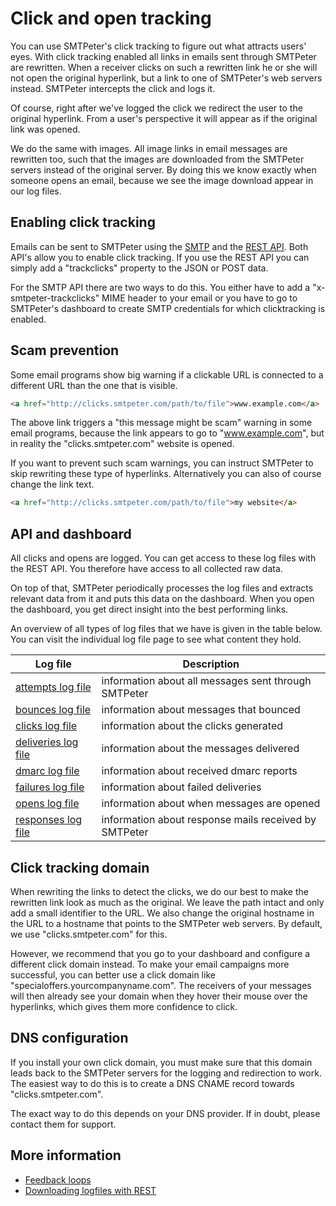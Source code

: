 # Click and open tracking

You can use SMTPeter's click tracking to figure out what attracts users' eyes. 
With click tracking enabled all links in emails sent through SMTPeter are 
rewritten. When a receiver clicks on such a rewritten link he or she will 
not open the original hyperlink, but a link to one of 
SMTPeter's web servers instead. SMTPeter intercepts the click and logs
it.

Of course, right after we've logged the click we redirect the user to
the original hyperlink. From a user's perspective it will appear as if 
the original link was opened.

We do the same with images. All image links in email messages are rewritten
too, such that the images are downloaded from the SMTPeter
servers instead of the original server. By doing this we know exactly
when someone opens an email, because we see the image download appear
in our log files.

## Enabling click tracking

Emails can be sent to SMTPeter using the [SMTP](smtp-api) and the 
[REST API](rest-api). Both API's allow you to enable click tracking. If
you use the REST API you can simply add a "trackclicks" property to
the JSON or POST data.

For the SMTP API there are two ways to do this. You either have to
add a "x-smtpeter-trackclicks" MIME header to your email or you have
to go to SMTPeter's dashboard to create SMTP credentials for which
clicktracking is enabled.

## Scam prevention

Some email programs show big warning if a clickable URL is connected to 
a different URL than the one that is visible.

````html
<a href="http://clicks.smtpeter.com/path/to/file">www.example.com</a>
````

The above link triggers a "this message might be scam" warning in some
email programs, because the link appears to go to "www.example.com", but
in reality the "clicks.smtpeter.com" website is opened.

If you want to prevent such scam warnings, you can instruct SMTPeter to
skip rewriting these type of hyperlinks. Alternatively you can also of 
course change the link text.

````html
<a href="http://clicks.smtpeter.com/path/to/file">my website</a>
````

## API and dashboard

All clicks and opens are logged. You can get access to these log files 
with the REST API. You therefore have access to all collected raw data.

On top of that, SMTPeter periodically processes the log files and 
extracts relevant data from it and puts this data on the dashboard. 
When you open the dashboard, you get direct insight into the best 
performing links.

An overview of all types of log files that we have is given in the table
below. You can visit the individual log file page to see what content they
hold.

| Log file                                              | Description                                           |
| ----------------------------------------------------- | ----------------------------------------------------- |
| [attempts log file](log-attempts "attempts log file") | information about all messages sent through SMTPeter  |
| [bounces log file](log-bounces "bounces log file")    | information about messages that bounced               |
| [clicks log file](log-clicks "clicks log file")       | information about the clicks generated                |
| [deliveries log file](log-deliveries)                 | information about the messages delivered              |
| [dmarc log file](log-dmarc)                           | information about received dmarc reports              |
| [failures log file](log-failures)                     | information about failed deliveries                   |
| [opens log file](log-opens "opens log file")          | information about when messages are opened            |
| [responses log file](log-responses)                   | information about response mails received by SMTPeter |


## Click tracking domain

When rewriting the links to detect the clicks, we do our best to make the
rewritten link look as much as the original. We leave the path intact and
only add a small identifier to the URL. We also change the original hostname
in the URL to a hostname that points to the SMTPeter web servers. By 
default, we use "clicks.smtpeter.com" for this. 

However, we recommend that you go to your dashboard and configure a different
click domain instead. To make your email campaigns more successful, you
can better use a click domain like "specialoffers.yourcompanyname.com". The
receivers of your messages will then already see your domain when they
hover their mouse over the hyperlinks, which gives them more confidence to
click.

## DNS configuration

If you install your own click domain, you must make sure that this domain 
leads back to the SMTPeter servers for the logging and redirection to work. 
The easiest way to do this is to create a DNS CNAME record towards 
"clicks.smtpeter.com". 

The exact way to do this depends on your DNS provider. If in doubt, please 
contact them for support.

## More information

* [Feedback loops](./feedback-loops)
* [Downloading logfiles with REST](./rest-logfiles)
